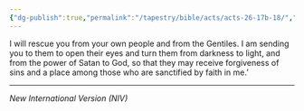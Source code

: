 ```yaml
---
{"dg-publish":true,"permalink":"/tapestry/bible/acts/acts-26-17b-18/","title":"Acts 26:17b-18","hide":true,"tags":["bible-verse","bible-verse"],"dgHomeLink":true,"dgShowLocalGraph":true,"dgEnableSearch":true}
---
```


 I will rescue you from your own people and from the Gentiles. I am sending you to them to open their eyes and turn them from darkness to light, and from the power of Satan to God, so that they may receive forgiveness of sins and a place among those who are sanctified by faith in me.’

---
*New International Version (NIV)*